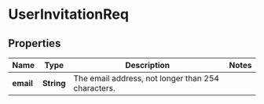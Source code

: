 
# UserInvitationReq

## Properties
Name | Type | Description | Notes
------------ | ------------- | ------------- | -------------
**email** | **String** | The email address, not longer than 254 characters. | 



